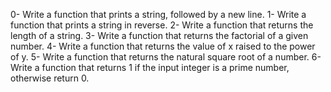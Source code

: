 0- Write a function that prints a string, followed by a new line.
1- Write a function that prints a string in reverse.
2- Write a function that returns the length of a string.
3- Write a function that returns the factorial of a given number.
4- Write a function that returns the value of x raised to the power of y.
5- Write a function that returns the natural square root of a number.
6- Write a function that returns 1 if the input integer is a prime number, otherwise return 0.
